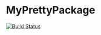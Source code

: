 # MyPrettyPackage

[![Build Status](https://github.com/Artyom91150/MyPrettyPackage.jl/actions/workflows/CI.yml/badge.svg?branch=main)](https://github.com/Artyom91150/MyPrettyPackage.jl/actions/workflows/CI.yml?query=branch%3Amain)
